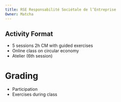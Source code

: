 ```yaml
---
title: RSE Responsabilité Sociétale de l’Entreprise
Owner: Matcha
---
```

## Activity Format
- 5 sessions 2h CM with guided exercises
- Online class on circular economy
- Atelier (6th session)
# Grading
- Participation
- Exercises during class